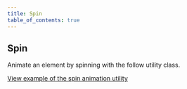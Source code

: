 ```yaml
---
title: Spin
table_of_contents: true
---
```


## Spin

Animate an element by spinning with the follow utility class.

<a href="https://canonical-web-and-design.github.io/vanilla-framework/examples/utilities/animations/spin/"
    class="js-example">
    View example of the spin animation utility
</a>
